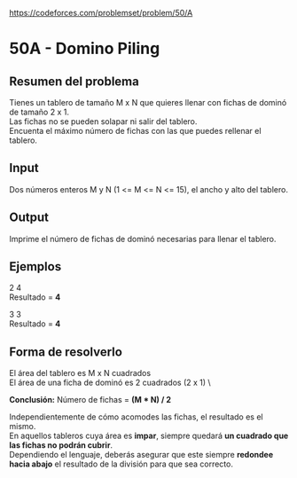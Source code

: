 https://codeforces.com/problemset/problem/50/A

# 50A - Domino Piling

## Resumen del problema
Tienes un tablero de tamaño M x N que quieres llenar con fichas de dominó de tamaño 2 x 1. \
Las fichas no se pueden solapar ni salir del tablero. \
Encuenta el máximo número de fichas con las que puedes rellenar el tablero.

## Input
Dos números enteros M y N (1 <= M <= N <= 15), el ancho y alto del tablero.

## Output
Imprime el número de fichas de dominó necesarias para llenar el tablero.

## Ejemplos
2 4 \
Resultado = **4**   

3 3 \
Resultado = **4**

## Forma de resolverlo
El área del tablero es M x N cuadrados \
El área de una ficha de dominó es 2 cuadrados (2 x 1) \

**Conclusión:** Número de fichas = **(M * N) / 2**

Independientemente de cómo acomodes las fichas, el resultado es el mismo. \
En aquellos tableros cuya área es **impar**, siempre quedará **un cuadrado que las fichas no podrán cubrir**. \
Dependiendo el lenguaje, deberás asegurar que este siempre **redondee hacia abajo** el resultado de la división para que sea correcto.
